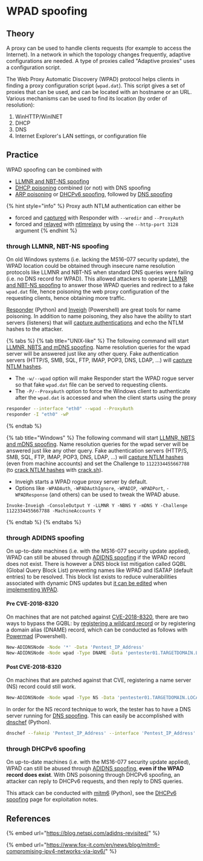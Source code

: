 # WPAD spoofing

## Theory

A proxy can be used to handle clients requests (for example to access the Internet). In a network in which the topology changes frequently, adaptive configurations are needed. A type of proxies called "Adaptive proxies" uses a configuration script.

The Web Proxy Automatic Discovery (WPAD) protocol helps clients in finding a proxy configuration script (`wpad.dat`). This script gives a set of proxies that can be used, and can be located with an hostname or an URL. Various mechanisms can be used to find its location (by order of resolution):

1. WinHTTP/WinINET
2. DHCP
3. DNS
4. Internet Explorer's LAN settings, or configuration file&#x20;

## Practice

WPAD spoofing can be combined with&#x20;

* [LLMNR and NBT-NS spoofing](llmnr-nbtns-mdns-spoofing.md)
* [DHCP poisoning](dhcp-poisoning.md) combined (or not) with DNS spoofing
* [ARP poisoning](arp-poisoning.md) or [DHCPv6 spoofing](dhcpv6-spoofing.md), followed by [DNS spoofing](dns-spoofing.md)

{% hint style="info" %}
Proxy auth NTLM authentication can either be

* forced and [captured](../ntlm/capture.md) with Responder with `--wredir` and `--ProxyAuth`&#x20;
* forced and [relayed](../ntlm/relay.md) with [ntlmrelayx](https://github.com/SecureAuthCorp/impacket/blob/master/examples/ntlmrelayx.py) by using the `--http-port 3128` argument
{% endhint %}

### through LLMNR, NBT-NS spoofing

On old Windows systems (i.e. lacking the MS16-077 security update), the WPAD location could be obtained through insecure name resolution protocols like LLMNR and NBT-NS when standard DNS queries were failing (i.e. no DNS record for WPAD). This allowed attackers to operate [LLMNR and NBT-NS spoofing](llmnr-nbtns-mdns-spoofing.md) to answer those WPAD queries and redirect to a fake `wpad.dat` file, hence poisoning the web proxy configuration of the requesting clients, hence obtaining more traffic.

[Responder](https://github.com/SpiderLabs/Responder) (Python) and [Inveigh](https://github.com/Kevin-Robertson/Inveigh) (Powershell) are great tools for name poisoning. In addition to name poisoning, they also have the ability to start servers (listeners) that will [capture authentications](../ntlm/capture.md) and echo the NTLM hashes to the attacker.

{% tabs %}
{% tab title="UNIX-like" %}
The following command will start [LLMNR, NBTS and mDNS spoofing](llmnr-nbtns-mdns-spoofing.md). Name resolution queries for the wpad server will be answered just like any other query. Fake authentication servers (HTTP/S, SMB, SQL, FTP, IMAP, POP3, DNS, LDAP, ...) will [capture NTLM hashes](../ntlm/capture.md).

* The `-w/--wpad` option will make Responder start the WPAD rogue server so that fake `wpad.dat` file can be served to requesting clients.
* The `-P/--ProxyAuth` option to force the Windows client to authenticate after the `wpad.dat` is accessed and when the client starts using the proxy

```bash
responder --interface "eth0" --wpad --ProxyAuth
responder -I "eth0" -wP
```
{% endtab %}

{% tab title="Windows" %}
The following command will start [LLMNR, NBTS and mDNS spoofing](llmnr-nbtns-mdns-spoofing.md). Name resolution queries for the wpad server will be answered just like any other query. Fake authentication servers (HTTP/S, SMB, SQL, FTP, IMAP, POP3, DNS, LDAP, ...) will [capture NTLM hashes](../ntlm/capture.md) (even from machine accounts) and set the Challenge to `1122334455667788` (to [crack NTLM hashes](../credentials/cracking.md#practice) with [crack.sh](https://crack.sh/)).

* Inveigh starts a WPAD rogue proxy server by default.
* Options like `-WPADAuth`, `-WPADAuthIgnore`, `-WPADIP`, `-WPADPort`, `-WPADResponse` (and others) can be used to tweak the WPAD abuse.

```
Invoke-Inveigh -ConsoleOutput Y -LLMNR Y -NBNS Y -mDNS Y -Challenge 1122334455667788 -MachineAccounts Y
```
{% endtab %}
{% endtabs %}

### through ADIDNS spoofing

On up-to-date machines (i.e. with the MS16-077 security update applied), WPAD can still be abused through [ADIDNS spoofing](adidns-spoofing.md) if the WPAD record does not exist. There is however a DNS block list mitigation called GQBL (Global Query Block List) preventing names like WPAD and ISATAP (default entries) to be resolved. This block list exists to reduce vulnerabilities associated with dynamic DNS updates but [it can be edited](https://docs.microsoft.com/en-us/previous-versions/tn-archive/cc995158\(v=technet.10\)) when [implementing WPAD](https://docs.microsoft.com/en-us/previous-versions/tn-archive/cc995261\(v=technet.10\)).

#### Pre CVE-2018-8320

On machines that are not patched against [CVE-2018-8320](https://portal.msrc.microsoft.com/en-US/security-guidance/advisory/CVE-2018-8320), there are two ways to bypass the GQBL: by [registering a wildcard record](adidns-spoofing.md#manuel-record-addition) or by registering a domain alias (DNAME) record, which can be conducted as follows with [Powermad](https://github.com/Kevin-Robertson/Powermad) (Powershell).

```bash
New-ADIDNSNode -Node '*' -Data 'Pentest_IP_Address'
New-ADIDNSNode -Node wpad -Type DNAME -Data 'pentester01.TARGETDOMAIN.LOCAL'
```

#### Post CVE-2018-8320

On machines that are patched against that CVE, registering a name server (NS) record could still work.&#x20;

```bash
New-ADIDNSNode -Node wpad -Type NS -Data 'pentester01.TARGETDOMAIN.LOCAL'
```

In order for the NS record technique to work, the tester has to have a DNS server running for [DNS spoofing](dns-spoofing.md). This can easily be accomplished with [dnschef](https://github.com/iphelix/dnschef) (Python).

```bash
dnschef --fakeip 'Pentest_IP_Address' --interface 'Pentest_IP_Address' --port 53 --logfile dnschef.log
```

### through DHCPv6 spoofing

On up-to-date machines (i.e. with the MS16-077 security update applied), WPAD can still be abused through [ADIDNS spoofing](adidns-spoofing.md), **even if the WPAD record does exist**. With DNS poisoning through DHCPv6 spoofing, an attacker can reply to DHCPv6 requests, and then reply to DNS queries.

This attack can be conducted with [mitm6](https://github.com/fox-it/mitm6) (Python), see the [DHCPv6 spoofing](dhcpv6-spoofing.md) page for exploitation notes.

## References

{% embed url="https://blog.netspi.com/adidns-revisited/" %}

{% embed url="https://www.fox-it.com/en/news/blog/mitm6-compromising-ipv4-networks-via-ipv6/" %}

